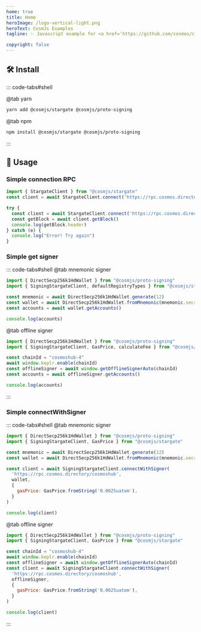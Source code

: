 ```yaml
---
home: true 
title: Home
heroImage: /logo-vertical-light.png
heroText: CosmJs Examples
tagline: ✨ Javascript example for <a href='https://github.com/cosmos/cosmjs#readme' target="_blank">cosmJs</a> cosmos sdk 

copyright: false 
---
```


## 🛠 Install
 
::: code-tabs#shell

@tab yarn

```bash
yarn add @cosmjs/stargate @cosmjs/proto-signing
```

@tab npm

```bash
npm install @cosmjs/stargate @cosmjs/proto-signing
```

:::

## 🚀 Usage
 
### Simple connection RPC

```js
import { StargateClient } from "@cosmjs/stargate"
const client = await StargateClient.connect('https://rpc.cosmos.directory/cosmoshub')

try {
  const client = await StargateClient.connect('https://rpc.cosmos.directory/cosmoshub')
  const getBlock = await client.getBlock()
  console.log(getBlock.header)
} catch (e) {
  console.log("Error! Try again")
}
```
<test />

### Simple get signer

::: code-tabs#shell
@tab mnemonic signer

```js
import { DirectSecp256k1HdWallet } from "@cosmjs/proto-signing"
import { SigningStargateClient, defaultRegistryTypes } from "@cosmjs/stargate"

const mnemonic = await DirectSecp256k1HdWallet.generate(12)
const wallet = await DirectSecp256k1HdWallet.fromMnemonic(mnemonic.secret.data)
const accounts = await wallet.getAccounts()

console.log(accounts)
```

@tab offline signer

```js
import { DirectSecp256k1HdWallet } from "@cosmjs/proto-signing"
import { SigningStargateClient, GasPrice, calculateFee } from "@cosmjs/stargate"

const chainId = "cosmoshub-4"
await window.keplr.enable(chainId)
const offlineSigner = await window.getOfflineSignerAuto(chainId)
const accounts = await offlineSigner.getAccounts()

console.log(accounts)
```
:::

<simpleSign />


### Simple connectWithSigner
 
::: code-tabs#shell
@tab mnemonic signer

```js
import { DirectSecp256k1HdWallet } from "@cosmjs/proto-signing"
import { SigningStargateClient, GasPrice } from "@cosmjs/stargate"

const mnemonic = await DirectSecp256k1HdWallet.generate(12)
const wallet = await DirectSecp256k1HdWallet.fromMnemonic(mnemonic.secret.data)

const client = await SigningStargateClient.connectWithSigner(
  'https://rpc.cosmos.directory/cosmoshub',
  wallet,
  {
    gasPrice: GasPrice.fromString('0.0025uatom'),
  }
)

console.log(client)
```

@tab offline signer

```js
import { DirectSecp256k1HdWallet } from "@cosmjs/proto-signing"
import { SigningStargateClient, GasPrice } from "@cosmjs/stargate"

const chainId = "cosmoshub-4"
await window.keplr.enable(chainId)
const offlineSigner = await window.getOfflineSignerAuto(chainId)
const client = await SigningStargateClient.connectWithSigner(
  'https://rpc.cosmos.directory/cosmoshub',
  offlineSigner,
  {
    gasPrice: GasPrice.fromString('0.0025uatom'),
  }
)

console.log(client)
```
:::

<simpleConnect />